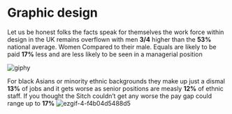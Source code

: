  # Graphic design 

Let us be honest folks the facts speak for themselves the work force within design in the UK remains overflown with men **3/4** higher than the **53%** national average. Women Compared to their male. Equals are likely to be paid **17%** less and are less likely to be seen in a managerial position

![giphy](https://user-images.githubusercontent.com/94851382/143273172-72027e98-c789-4208-9843-500d14b29566.gif)

For black Asians or minority ethnic backgrounds they make up just a dismal **13%** of jobs and it gets worse as senior positions are measly **12%** of ethnic staff. If you thought the Sitch couldn’t get any worse the pay gap could range up to **17%**           ![ezgif-4-f4b04d5488d5](https://user-images.githubusercontent.com/94851382/143444811-5030342c-ef6c-4816-9086-1aea79d21e02.png)
